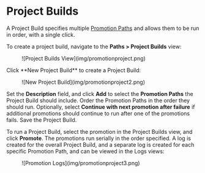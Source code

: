 # Project Builds

A Project Build specifies multiple [Promotion Paths](promotionpaths.md) and allows them to be run in order, with a single click.

To create a project build, navigate to the **Paths > Project Builds** view:
<figure markdown="1">
  ![Project Builds View](img/promotionproject.png)
</figure>
Click **New Project Build** to create a Project Build:
<figure markdown="1">
  ![New Project Build](img/promotionproject2.png)
</figure>
 
Set the **Description** field, and click **Add** to select the **Promotion Paths** the Project Build should include.  Order the Promotion Paths in the order they should run. Optionally, select **Continue with next promotion after failure** if additional promotions should continue to run after one of the promotions fails. Save the Project Build.
 
To run a Project Build, select the promotion in the Project Builds view, and click **Promote**. The promotions run serially in the order specified. A log is created for the overall Project Build, and a separate log is created for each specific Promotion Path, and can be viewed in the Logs views:
<figure markdown="1">
  ![Promotion Logs](img/promotionproject3.png)
</figure>
 